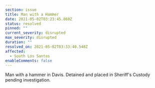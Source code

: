 ```yaml
---
section: issue
title: Man with a Hammer
date: 2021-05-02T03:23:45.868Z
status: resolved
pinned: ""
current_severity: disrupted
max_severity: disrupted
duration: ""
resolved_on: 2021-05-02T03:33:40.548Z
affected:
  - South Los Santos
enableComments: false
---
```

Man with a hammer in Davis. Detained and placed in Sheriff's Custody pending investigation.